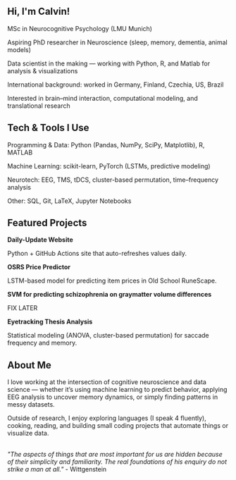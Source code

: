 **Hi, I'm Calvin!**
---------------------------------------------------------------------------------------
MSc in Neurocognitive Psychology (LMU Munich)

Aspiring PhD researcher in Neuroscience (sleep, memory, dementia, animal models)

Data scientist in the making — working with Python, R, and Matlab for analysis & visualizations

International background: worked in Germany, Finland, Czechia, US, Brazil

Interested in brain–mind interaction, computational modeling, and translational research



**Tech & Tools I Use**
---------------------------------------------------------------------------------------
Programming & Data: Python (Pandas, NumPy, SciPy, Matplotlib), R, MATLAB

Machine Learning: scikit-learn, PyTorch (LSTMs, predictive modeling)

Neurotech: EEG, TMS, tDCS, cluster-based permutation, time–frequency analysis

Other: SQL, Git, LaTeX, Jupyter Notebooks




**Featured Projects**
---------------------------------------------------------------------------------------
**Daily-Update Website**

Python + GitHub Actions site that auto-refreshes values daily.

**OSRS Price Predictor**

LSTM-based model for predicting item prices in Old School RuneScape.

**SVM for predicting schizophrenia on graymatter volume differences**

FIX LATER

**Eyetracking Thesis Analysis**

Statistical modeling (ANOVA, cluster-based permutation) for saccade frequency and memory.




**About Me**
---------------------------------------------------------------------------------------
I love working at the intersection of cognitive neuroscience and data science — whether 
it’s using machine learning to predict behavior, applying EEG analysis to uncover memory
dynamics, or simply finding patterns in messy datasets.

Outside of research, I enjoy exploring languages (I speak 4 fluently), cooking, reading, 
and building small coding projects that automate things or visualize data. <br>
<br>





*"The aspects of things that are most important for us are hidden because of their simplicity and 
familiarity. The real foundations of his enquiry do not strike a man at all."* - Wittgenstein

